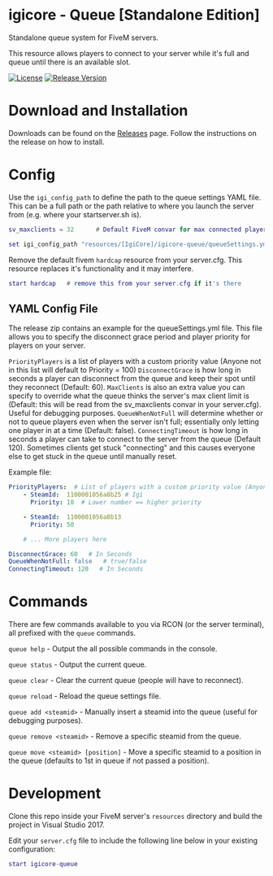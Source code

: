 # igicore - Queue [Standalone Edition]
Standalone queue system for FiveM servers.

This resource allows players to connect to your server while it's full and queue until there is an available slot.

[![License](https://img.shields.io/github/license/Igirisujin/igicore-queue-standalone.svg)](LICENSE)
[![Release Version](https://img.shields.io/github/release/Igirisujin/igicore-queue-standalone.svg)](https://github.com/Igirisujin/igicore-queue-standalone/releases)

# Download and Installation
Downloads can be found on the [Releases](https://github.com/Igirisujin/igicore-queue-standalone/releases/latest) page.
Follow the instructions on the release on how to install.

# Config
Use the `igi_config_path` to define the path to the queue settings YAML file. This can be a full path or the path relative to where you launch the server from (e.g. where your startserver.sh is).

```lua
sv_maxclients = 32      # Default FiveM convar for max connected players

set igi_config_path "resources/[IgiCore]/igicore-queue/queueSettings.yml"  # Path to the config file relative to where you launch the server
```

Remove the default fivem `hardcap` resource from your server.cfg. This resource replaces it's functionality and it may interfere.
```lua
start hardcap   # remove this from your server.cfg if it's there
```

## YAML Config File
The release zip contains an example for the queueSettings.yml file. This file allows you to specify the disconnect grace period and player priority for players on your server.

`PriorityPlayers` is a list of players with a custom priority value (Anyone not in this list will default to Priority = 100)
`DisconnectGrace` is how long in seconds a player can disconnect from the queue and keep their spot until they reconnect (Default: 60).
`MaxClients` is also an extra value you can specify to override what the queue thinks the server's max client limit is (Default: this will be read from the sv_maxclients convar in your server.cfg). Useful for debugging purposes.
`QueueWhenNotFull` will determine whether or not to queue players even when the server isn't full; essentially only letting one player in at a time (Default: false).
`ConnectingTimeout` is how long in seconds a player can take to connect to the server from the queue (Default 120). Sometimes clients get stuck "connecting" and this causes everyone else to get stuck in the queue until manually reset.

Example file:
```yml
PriorityPlayers:  # List of players with a custom priority value (Anyone not in this list will default to Priority = 100)
    - SteamId:  1100001056a8b25 # Igi
      Priority: 10  # Lower number == higher priority

    - SteamId:  1100001056a8b13
      Priority: 50

    # ... More players here

DisconnectGrace: 60   # In Seconds
QueueWhenNotFull: false   # true/false
ConnectingTimeout: 120   # In Seconds
```

# Commands
There are few commands available to you via RCON (or the server terminal), all prefixed with the `queue` commands.

`queue help` - Output the all possible commands in the console.

`queue status` - Output the current queue.

`queue clear` - Clear the current queue (people will have to reconnect).

`queue reload` - Reload the queue settings file.

`queue add <steamid>` - Manually insert a steamid into the queue (useful for debugging purposes).

`queue remove <steamid>` - Remove a specific steamid from the queue.

`queue move <steamid> [position]` - Move a specific steamid to a position in the queue (defaults to 1st in queue if not passed a position).


# Development
Clone this repo inside your FiveM server's ``resources`` directory and build the project in Visual Studio 2017.

Edit your ``server.cfg`` file to include the following line below in your existing configuration:

```lua
start igicore-queue
```

